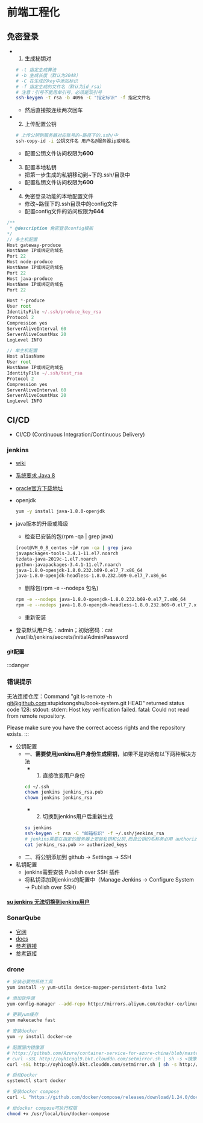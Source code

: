 # 前端工程化

## 免密登录
- 1. 生成秘钥对
  ```sh
  # -t 指定生成算法
  # -b 生成长度（默认为2048）
  # -C 在生成的key中添加标识
  # -f 指定生成的文件名（默认为id_rsa）
  # 注意：引号不能用单引号，必须是双引号
  ssh-keygen -t rsa -b 4096 -C "指定标识" -f 指定文件名
  ```
  - 然后直接按连续两次回车
- 2. 上传配置公钥
  ```sh
  # 上传公钥到服务器对应账号的~路径下的.ssh/中
  ssh-copy-id -i 公钥文件名 用户名@服务器ip或域名
  ```
  - 配置公钥文件访问权限为**600**
- 3. 配置本地私钥
  - 把第一步生成的私钥移动到~下的.ssh/目录中
  - 配置私钥文件访问权限为**600**
- 4. 免密登录功能的本地配置文件
  - 修改~路径下的.ssh目录中的config文件
  - 配置config文件的访问权限为**644**

```js
/**
 * @description 免密登录config模板
*/
// 多主机配置
Host gateway-produce
HostName IP或绑定的域名
Port 22
Host node-produce
HostName IP或绑定的域名
Port 22
Host java-produce
HostName IP或绑定的域名
Port 22

Host *-produce
User root
IdentityFile ~/.ssh/produce_key_rsa
Protocol 2
Compression yes
ServerAliveInterval 60
ServerAliveCountMax 20
LogLevel INFO
```
```js
// 单主机配置
Host aliasName
User root
HostName IP或绑定的域名
IdentityFile ~/.ssh/test_rsa
Protocol 2
Compression yes
ServerAliveInterval 60
ServerAliveCountMax 20
LogLevel INFO
```

## CI/CD
- CI/CD (Continuous Integration/Continuous Delivery) 

### jenkins
- [wiki](https://wiki.jenkins.io/display/JENKINS/Installing+Jenkins+on+Red+Hat+distributions)
- [系统要求 Java 8](https://jenkins.io/zh/doc/book/installing/#%E7%B3%BB%E7%BB%9F%E8%A6%81%E6%B1%82)
- [oracle官方下载地址](https://www.oracle.com/technetwork/java/javase/downloads/jdk8-downloads-2133151.html)
- openjdk
  ```sh
  yum -y install java-1.8.0-openjdk
  ```
- java版本的升级或降级
  - 检查已安装的包(rpm -qa | grep java)
  ```sh
  [root@VM_0_8_centos ~]# rpm -qa | grep java
  javapackages-tools-3.4.1-11.el7.noarch
  tzdata-java-2019c-1.el7.noarch
  python-javapackages-3.4.1-11.el7.noarch
  java-1.8.0-openjdk-1.8.0.232.b09-0.el7_7.x86_64
  java-1.8.0-openjdk-headless-1.8.0.232.b09-0.el7_7.x86_64
  ```
  - 删除包(rpm -e --nodeps 包名)
  ```sh
  rpm -e --nodeps java-1.8.0-openjdk-1.8.0.232.b09-0.el7_7.x86_64
  rpm -e --nodeps java-1.8.0-openjdk-headless-1.8.0.232.b09-0.el7_7.x86_64
  ```
  - 重新安装

- 登录默认用户名：admin；初始密码：cat /var/lib/jenkins/secrets/initialAdminPassword

#### git配置
:::danger
### 错误提示
无法连接仓库：Command "git ls-remote -h git@github.com:stupidsongshu/book-system.git HEAD" returned status code 128:
stdout:
stderr: Host key verification failed.
fatal: Could not read from remote repository.

Please make sure you have the correct access rights
and the repository exists.
:::
- 公钥配置
  - 一、**需要使用jenkins用户身份生成密钥**，如果不是的话有以下两种解决方法
    - 1. 直接改变用户身份
    ```sh
    cd ~/.ssh
    chown jenkins jenkins_rsa.pub
    chown jenkins jenkins_rsa
    ```
    - 2. 切换到jenkins用户后重新生成
    ```sh
    su jenkins
    ssh-keygen -t rsa -C "邮箱标识" -f ~/.ssh/jenkins_rsa
    # jenkins需要在指定的服务器上安装私钥和公钥,而且公钥的名称务必用 authorized_keys 文件名
    cat jenkins_rsa.pub >> authorized_keys
    ```
  - 二、将公钥添加到 github -> Settings -> SSH
- 私钥配置
  - jenkins需要安装 Publish over SSH 插件
  - 将私钥添加到jenkins的配置中（Manage Jenkins -> Configure System -> Publish over SSH）

#### [su jenkins 无法切换到jenkins用户](https://blog.csdn.net/u013066244/article/details/52694772)

### SonarQube
- [官网](https://www.sonarqube.org/)
- [docs](https://docs.sonarqube.org/latest/)
- [参考链接](https://blog.csdn.net/weixin_42018258/article/details/102806089)
- [参考链接](https://notebook.yasithab.com/centos/centos-7-install-sonarqube)

### drone
```sh
# 安装必要的系统工具
yum install -y yum-utils device-mapper-persistent-data lvm2

# 添加软件源
yum-config-manager --add-repo http://mirrors.aliyun.com/docker-ce/linux/centos/docker-ce.repo

# 更新yum缓存
yum makecache fast

# 安装docker
yum -y install docker-ce

# 配置国内镜像源
# https://github.com/Azure/container-service-for-azure-china/blob/master/aks/README.md#22-container-registry-proxy
# curl -sSL http://oyh1cogl9.bkt.clouddn.com/setmirror.sh | sh -s <镜像加速地址>
curl -sSL http://oyh1cogl9.bkt.clouddn.com/setmirror.sh | sh -s http://dockerhub.azk8s.cn # Azure

# 启动Docker
systemctl start docker

# 安装docker compose
curl -L "https://github.com/docker/compose/releases/download/1.24.0/docker-compose-$(uname -s)-$(uname -m)" -o /usr/local/bin/docker-compose

# 给docker compose可执行权限
chmod +x /usr/local/bin/docker-compose
```